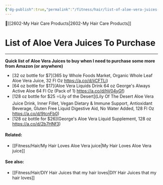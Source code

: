```yaml
---
{"dg-publish":true,"permalink":"/fitness/hair/list-of-aloe-vera-juices-to-purchase/","dgPassFrontmatter":true,"created":"2023-06-24T22:26:20.558-07:00","updated":"2023-09-05T23:33:06.619-07:00"}
---
```


🔺[[2602-My Hair Care Products\|2602-My Hair Care Products]]

# List of Aloe Vera Juices To Purchase
***

**Quick list of Aloe Vera Juices to buy when I need to purchase some more from Amazon (or anywhere)**

- [32 oz bottle for $7](365 by Whole Foods Market, Organic Whole Leaf Aloe Vera Juice, 32 Fl Oz https://a.co/d/jiCFTLi)
- [64 oz bottle for $17](Aloe Vera Liquids Drink 64 oz George's Always Active Aloe 64 Fl Oz (Pack of 1) https://a.co/d/hV04yGf)
- [128 oz bottle for $25 ⭐️Lily of the Desert](Lily Of The Desert Aloe Vera Juice Drink, Inner Fillet, Vegan Dietary & Immune Support, Antioxidant Beverage, Gluten Free Liquid Digestive Aid, No Water Added, 128 Fl Oz https://a.co/d/9tcnFb0)
- [128 oz bottle for $26](George's Aloe Vera Liquid Supplement, 128 oz https://a.co/d/2b7HNf3)


#### Related: 
- [[Fitness/Hair/My Hair Loves Aloe Vera juice\|My Hair Loves Aloe Vera juice]]

#### See also: 
- [[Fitness/Hair/DIY Hair Juices that my hair loves\|DIY Hair Juices that my hair loves]]